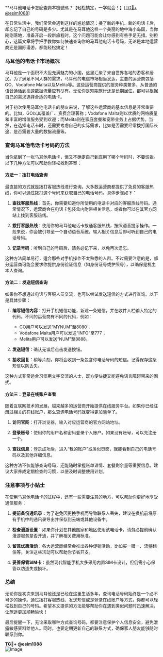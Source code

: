 **马耳他电话卡怎麽查詢本機號碼？【轻松搞定，一学就会！】[[TG💪+ @esim1088](https://t.me/s/esim1088)]

在日常生活中，我们常常会遇到这样的尴尬情况：换了新的手机、新的电话卡后，却忘记了自己的号码是多少。尤其是在马耳他这样一个美丽的地中海小岛国，当你刚刚落地，准备开启一段新旅程时，这个问题可能会让你感到有些手足无措。别担心，这篇文章将手把手教你如何快速查询你的马耳他电话卡号码，无论是本地运营商还是国际漫游，都能轻松搞定！

### 马耳他的电话卡市场概况

马耳他是一个面积不大但充满魅力的小国，这里汇聚了来自世界各地的游客和居民。为了满足不同人群的需求，马耳他的电信市场相当发达，主要的运营商包括GO、Vodafone Malta以及Melita等。这些运营商提供的服务种类繁多，从普通的语音通话到高速数据流量应有尽有。无论你是短期旅行还是长期居住，都可以根据自己的需求选择合适的电话卡。

对于初次使用马耳他电话卡的朋友来说，了解这些运营商的基本信息是非常重要的。比如，GO以其覆盖广、资费合理著称；Vodafone Malta则以优质的网络质量和丰富的增值服务受到欢迎；而Melita则在家庭套餐和宽带业务上占据优势。当然，在选择电话卡时，还需要考虑自己的实际需求，比如是否需要经常拨打国际长途、是否需要大量的数据流量等。

### 查询马耳他电话卡号码的方法

当你拿到了一张马耳他电话卡，但又不确定自己到底用了哪个号码时，不要慌张。以下几种方法可以帮助你轻松找到答案：

#### 方法一：拨打电话查询

最直接的方式就是拨打客服热线进行查询。大多数运营商都提供了免费的客服热线，你可以通过拨打这个号码来获取自己的电话号码。具体步骤如下：

1. **查找客服热线**：首先，你需要知道你所使用的电话卡对应的客服热线号码。通常情况下，运营商会在电话卡包装盒内附带相关信息，或者你可以在其官方网站上找到客服热线。
   
2. **拨打客服热线**：使用你的马耳他电话卡拨通客服热线，按照语音提示操作。一般来说，你会被引导至一个自动语音系统，输入相关信息后即可听到自己的电话号码。

3. **记录号码**：听到自己的号码后，请务必记下来，以免再次遗忘。

这种方法简单易行，适合那些对手机操作不太熟悉的人群。不过需要注意的是，部分运营商可能会要求你提供身份验证信息（如身份证号或护照号），以确保是机主本人查询。

#### 方法二：发送短信查询

如果你不想通过电话与客服人员交流，也可以尝试发送短信的方式进行查询。以下是具体步骤：

1. **编写短信内容**：打开手机短信功能，新建一条短信，并在收件人栏输入特定的代码。不同的运营商有不同的代码，例如：
   - GO用户可以发送“MYNUM”至8080；
   - Vodafone Malta用户可以发送“INFO”至777；
   - Melita用户可以发送“NUM”至8888。

2. **发送短信**：确认无误后点击发送按钮。

3. **接收回复**：稍等片刻，你将会收到一条包含你电话号码的短信。记得保存这条短信以防丢失。

这种方式非常适合习惯用文字交流的人士，既方便快捷又能避免语言障碍带来的困扰。

#### 方法三：登录在线账户查看

随着互联网技术的发展，越来越多的运营商开始提供在线服务平台。如果你已经注册过相关的在线账户，那么查询电话号码就变得更加简单了。

1. **访问官网**：打开浏览器，输入对应运营商的官方网站地址。
   
2. **登录账号**：使用你的用户名和密码登录个人账户。如果没有账号，可以先注册一个。

3. **查找信息**：登录成功后，进入“我的账户”或类似页面，就能看到自己的电话号码以及其他详细信息。

这种方法不仅能够查询号码，还能随时掌握账单详情、套餐剩余量等重要信息。建议大家养成定期检查的习惯，以便及时调整使用计划。

### 注意事项与小贴士

在使用马耳他电话卡的过程中，还有一些需要注意的地方，可以帮助你更好地享受通信服务：

1. **提前备份通讯录**：为了避免因更换手机而导致联系人丢失，建议在换机前将原有手机中的通讯录导出并保存到云端或其他设备中。

2. **检查漫游设置**：如果你计划在其他国家和地区使用该电话卡，请务必提前确认漫游服务是否开通，并了解相关费用标准。

3. **留意优惠活动**：各大运营商经常会推出各种促销活动，比如买一赠一、流量翻倍等。关注这些活动可以帮助你节省开支。

4. **妥善保管SIM卡**：虽然现代智能手机大多采用内置SIM卡设计，但仍需小心保管以防遗失或损坏。

### 总结

无论你是初次来到马耳他还是已经在这里生活多年，查询电话号码始终是一个必不可少的操作。通过拨打客服热线、发送短信或是登录在线账户等方式，你都可以轻松找到自己的号码。希望本文提供的方法能够帮助你在遇到类似问题时迅速解决，让旅途更加顺畅愉快！

最后提醒一下，无论采取哪种方式查询号码，都要注意保护个人信息安全，避免泄露敏感资料给他人。同时，也要定期更新自己的联系方式，确保家人朋友能够随时联系到你。

**TG💪+ @esim1088**  
![Image](https://i.postimg.cc/4NQfJmqS/Snipaste-2025-05-13-00-14-12.png)